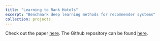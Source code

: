 ```yaml
---
title: "Learning to Rank Hotels"
excerpt: "Benchmark deep learning methods for recommender systems"
collection: projects
---
```


Check out the paper [here](../../files/learning_to_rank_hotels.pdf). The Github repository can be found [here](https://github.com/eriche98/sad_final_project).